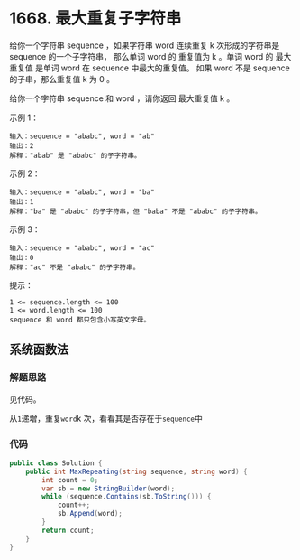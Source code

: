 # 1668. 最大重复子字符串
给你一个字符串 sequence ，如果字符串 word 连续重复 k 次形成的字符串是 sequence 的一个子字符串，
那么单词 word 的 重复值为 k 。单词 word 的 最大重复值 是单词 word 在 sequence 中最大的重复值。
如果 word 不是 sequence 的子串，那么重复值 k 为 0 。

给你一个字符串 sequence 和 word ，请你返回 最大重复值 k 。


示例 1：
```
输入：sequence = "ababc", word = "ab"
输出：2
解释："abab" 是 "ababc" 的子字符串。
```
示例 2：
```
输入：sequence = "ababc", word = "ba"
输出：1
解释："ba" 是 "ababc" 的子字符串，但 "baba" 不是 "ababc" 的子字符串。
```
示例 3：
```
输入：sequence = "ababc", word = "ac"
输出：0
解释："ac" 不是 "ababc" 的子字符串。
```

提示：
```
1 <= sequence.length <= 100
1 <= word.length <= 100
sequence 和 word 都只包含小写英文字母。
```
## 系统函数法
### 解题思路
见代码。

从``1``递增，重复``word``k 次，看看其是否存在于``sequence``中

### 代码

```csharp
public class Solution {
    public int MaxRepeating(string sequence, string word) {
        int count = 0;
        var sb = new StringBuilder(word);
        while (sequence.Contains(sb.ToString())) {
            count++;
            sb.Append(word);
        }
        return count;
    }
}
```
